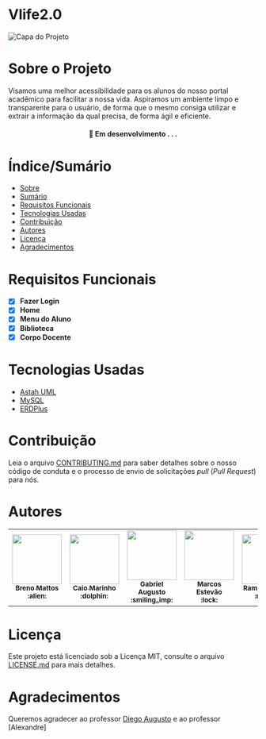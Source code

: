 # Vlife2.0

![Capa do Projeto](https://computerworld.com.br/wp-content/uploads/2020/12/9-conte%C3%BAdos-para-quem-quer-se-familiarizar-com-a-%C3%A1rea-de-programa%C3%A7%C3%A3o-e-desenvolvimento.jpg)

# Sobre o Projeto

Visamos uma melhor acessibilidade para os alunos do nosso portal acadêmico para facilitar a nossa vida. Aspiramos um ambiente limpo e transparente para o usuário, de forma que o mesmo consiga utilizar e extrair a informação da qual precisa, de forma ágil e eficiente.

<h4 align="center"> 
	🚧  Em desenvolvimento . . .
</h4>

# Índice/Sumário

* [Sobre](#sobre-o-projeto)
* [Sumário](#índice/sumário)
* [Requisitos Funcionais](#requisitos-funcionais)
* [Tecnologias Usadas](#tecnologias-usadas)
* [Contribuição](#contribuição)
* [Autores](#autores)
* [Licença](#licença)
* [Agradecimentos](#agradecimentos)


# Requisitos Funcionais 

- [x] **Fazer Login**
- [x] **Home**
- [X] **Menu do Aluno**
- [X] **Biblioteca**
- [X] **Corpo Docente**

# Tecnologias Usadas

- [Astah UML](https://astah.net/)
- [MySQL](https://www.mysql.com/)
- [ERDPlus](https://erdplus.com/)

# Contribuição

Leia o arquivo [CONTRIBUTING.md](CONTRIBUTING.md) para saber detalhes sobre o nosso código de conduta e o processo de envio de solicitações *pull* (*Pull Request*) para nós.

# Autores
<div> 
	<table> 
		<td align="center"><a href="https://github.com/BrenoMattos"><img src="https://avatars.githubusercontent.com/u/90527982?v=4" width="100px;" alt=""/><br /><sub><b>Breno Mattos <br/> :alien:</b></sub></a></td>
		<td align="center"><a href="https://github.com/cdamarinho"><img src="https://avatars.githubusercontent.com/u/92127043?v=4" width="100px;" alt=""/><br /><sub><b>Caio Marinho <br/> :dolphin:</b></sub></a></td>
		<td align="center"><a href="https://github.com/GabrielaplDev"><img src="https://avatars.githubusercontent.com/u/90151540?v=4" width="100px;" alt=""/><br /><sub><b>Gabriel Augusto <br/> :smiling_imp: </b></sub></a></td>
		<td align="center"><a href="https://github.com/Excannor"><img src="https://avatars.githubusercontent.com/u/82294214?v=4" width="100px;" alt=""/><br /><sub><b>Marcos Estevão <br/> :lock: </b></sub></a></td>
		<td align="center"><a href="https://github.com/ramon-n"><img src="https://avatars.githubusercontent.com/u/88009771?v=4" width="100px;" alt=""/><br /><sub><b>Ramon Pereira <br/> :rocket: </b></sub></a></td>
		<td align="center"><a href="https://github.com/formagini1"><img src="https://avatars.githubusercontent.com/u/90337265?v=4" width="100px;" alt=""/><br /><sub><b>Ryan Augusto <br/> :crown: </b></sub></a></td>
		<td align="center"><a href="https://github.com/ttcalazans"><img src="https://avatars.githubusercontent.com/u/90580933?v=4" width="100px;" alt=""/><br /><sub><b>Thiago Calazans <br/> :computer: </b></sub></a></td>
	</table>	
</div>

# Licença

Este projeto está licenciado sob a Licença MIT,  consulte o arquivo [LICENSE.md](LICENSE.md) para mais detalhes.

# Agradecimentos

Queremos agradecer ao professor [Diego Augusto](https://github.com/profdiegoaugusto) e ao professor [Alexandre]
